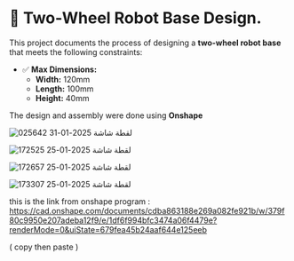 

# 🚀 Two-Wheel Robot Base Design.

This project documents the process of designing a **two-wheel robot base** that meets the following constraints:

- ✅ **Max Dimensions:**  
  - **Width:** 120mm  
  - **Length:** 100mm  
  - **Height:** 40mm  

The design and assembly were done using **Onshape**

![لقطة شاشة 2025-01-31 025642](https://github.com/user-attachments/assets/90e9c76e-811d-4441-979a-73c7b76949b1)


![لقطة شاشة 2025-01-25 172525](https://github.com/user-attachments/assets/6342b87c-036d-4d18-8844-259194bf82d0)


![لقطة شاشة 2025-01-25 172657](https://github.com/user-attachments/assets/ed809817-fa3d-444b-a5fe-794820971edd)

![لقطة شاشة 2025-01-25 173307](https://github.com/user-attachments/assets/6b01c50e-f6cc-4fe7-8a32-a3d60d4b3ce1)

this  is the link from onshape program : https://cad.onshape.com/documents/cdba863188e269a082fe921b/w/379f80c9950e207adeba12f9/e/1df6f994bfc3474a06f4479e?renderMode=0&uiState=679fea45b24aaf644e125eeb

( copy then paste )
